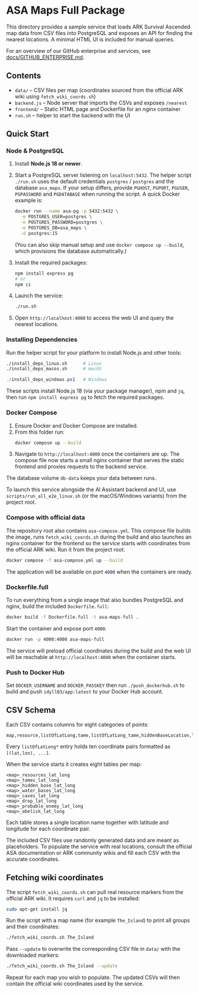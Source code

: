 # ASA Maps Full Package

This directory provides a sample service that loads ARK Survival Ascended map data from CSV files into PostgreSQL and exposes an API for finding the nearest locations. A minimal HTML UI is included for manual queries.

For an overview of our GitHub enterprise and services, see [docs/GITHUB_ENTERPRISE.md](docs/GITHUB_ENTERPRISE.md).

## Contents

 - `data/` – CSV files per map
   (coordinates sourced from the official ARK wiki using `fetch_wiki_coords.sh`)
- `backend.js` – Node server that imports the CSVs and exposes `/nearest`
- `frontend/` – Static HTML page and Dockerfile for an nginx container
- `run.sh` – helper to start the backend with the UI

## Quick Start

### Node & PostgreSQL


1. Install **Node.js 18 or newer**.
2. Start a PostgreSQL server listening on `localhost:5432`. The helper script `./run.sh` uses the default credentials `postgres` / `postgres` and the database `asa_maps`. If your setup differs, provide `PGHOST`, `PGPORT`, `PGUSER`, `PGPASSWORD` and `PGDATABASE` when running the script. A quick Docker example is:
   ```bash
   docker run --name asa-pg -p 5432:5432 \
     -e POSTGRES_USER=postgres \
     -e POSTGRES_PASSWORD=postgres \
     -e POSTGRES_DB=asa_maps \
     -d postgres:15
   ```
   (You can also skip manual setup and use `docker compose up --build`, which provisions the database automatically.)

3. Install the required packages:
   ```bash
   npm install express pg
   # or
   npm ci
   ```
4. Launch the service:
   ```bash
   ./run.sh
   ```
5. Open `http://localhost:4000` to access the web UI and query the nearest locations.

### Installing Dependencies

Run the helper script for your platform to install Node.js and other tools:

```bash
./install_deps_linux.sh      # Linux
./install_deps_macos.sh      # macOS
```

```powershell
./install_deps_windows.ps1   # Windows
```

These scripts install Node.js 18 (via your package manager), npm and `jq`, then run `npm install express pg` to fetch the required packages.

### Docker Compose

1. Ensure Docker and Docker Compose are installed.
2. From this folder run:
   ```bash
   docker compose up --build
   ```
3. Navigate to `http://localhost:4000` once the containers are up. The compose file now starts a small nginx container that serves the static frontend and proxies requests to the backend service.

The database volume `db-data` keeps your data between runs.

To launch this service alongside the AI Assistant backend and UI, use
`scripts/run_all_e2e_linux.sh` (or the macOS/Windows variants) from the project
root.

### Compose with official data

The repository root also contains `asa-compose.yml`. This compose file
builds the image, runs `fetch_wiki_coords.sh` during the build and also launches an nginx container for the frontend so the
service starts with coordinates from the official ARK wiki. Run it from
the project root:

```bash
docker compose -f asa-compose.yml up --build
```

The application will be available on port `4000` when the containers are ready.

### Dockerfile.full

To run everything from a single image that also bundles PostgreSQL and nginx,
build the included `Dockerfile.full`:

```bash
docker build -f Dockerfile.full -t asa-maps-full .
```

Start the container and expose port `4000`:

```bash
docker run -p 4000:4000 asa-maps-full
```

The service will preload official coordinates during the build and the web UI
will be reachable at `http://localhost:4000` when the container starts.

### Push to Docker Hub

Set `DOCKER_USERNAME` and `DOCKER_PASSKEY` then run `./push_dockerhub.sh` to build
and push `idyll03/app:latest` to your Docker Hub account.

## CSV Schema

Each CSV contains columns for eight categories of points:
```
map,resource,listOfLatLong,tame,listOfLatLong_tame,hiddenBaseLocation,listOfLatLong_base,waterBaseLocation,listOfLatLong_waterBase,caveLocation,listOfLatLong_cave,dropLocation,listOfLatLong_drop,probableEnemyLocation,listOfLatLong_enemy,obeliskLocation,listOfLatLong_obelisk
```
Every `listOfLatLong*` entry holds ten coordinate pairs formatted as `[(lat,lon), ...]`.

When the service starts it creates eight tables per map:
```
<map>_resources_lat_long
<map>_tames_lat_long
<map>_hidden_base_lat_long
<map>_water_bases_lat_long
<map>_caves_lat_long
<map>_drop_lat_long
<map>_probable_enemy_lat_long
<map>_obelisk_lat_long
```
Each table stores a single location name together with latitude and longitude for each coordinate pair.

The included CSV files use randomly generated data and are meant as placeholders.
To populate the service with real locations, consult the official ASA documentation or ARK community wikis and fill each CSV with the accurate coordinates.


## Fetching wiki coordinates

The script `fetch_wiki_coords.sh` can pull real resource markers from the
official ARK wiki. It requires `curl` and `jq` to be installed:


```bash
sudo apt-get install jq
```


Run the script with a map name (for example `The_Island`) to print all groups and
their coordinates:

```bash
./fetch_wiki_coords.sh The_Island
```

Pass `--update` to overwrite the corresponding CSV file in `data/` with the
downloaded markers:


```bash
./fetch_wiki_coords.sh The_Island --update
```

Repeat for each map you wish to populate.
The updated CSVs will then contain the official wiki coordinates used by the service.